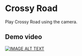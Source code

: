 # Crossy Road
Play Crossy Road using the camera.

## Demo video
[![IMAGE ALT TEXT](http://img.youtube.com/vi/dOxE043OIB8/0.jpg)](https://www.youtube.com/watch?v=dOxE043OIB8 "Play Crossy Road using camera with OpenCV")
